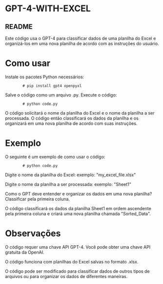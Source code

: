 # GPT-4-WITH-EXCEL
## README
Este código usa o GPT-4 para classificar dados de uma planilha do Excel e organizá-los em uma nova planilha de acordo com as instruções do usuário.

# Como usar

Instale os pacotes Python necessários:

            # pip install gpt4 openpyxl
           
Salve o código como um arquivo .py.
Execute o código:

            # python code.py
            
O código solicitará o nome da planilha do Excel e o nome da planilha a ser processada.
O código então classificará os dados da planilha e os organizará em uma nova planilha de acordo com suas instruções.

             
# Exemplo

O seguinte é um exemplo de como usar o código:

            # python code.py

Digite o nome da planilha do Excel:  exemplo: "my_excel_file.xlsx"
           
Digite o nome da planilha a ser processada:  exemplo: "Sheet1"
  
Como o GPT deve entender e organizar os dados em uma nova planilha? Classificar pela primeira coluna.

O código classificará os dados da planilha Sheet1 em ordem ascendente pela primeira coluna e criará uma nova planilha chamada "Sorted_Data".
            
# Observações

O código requer uma chave API GPT-4. Você pode obter uma chave API gratuita da OpenAI.

O código funciona com planilhas do Excel salvas no formato .xlsx.

O código pode ser modificado para classificar dados de outros tipos de arquivos ou para organizar os dados de diferentes maneiras.
